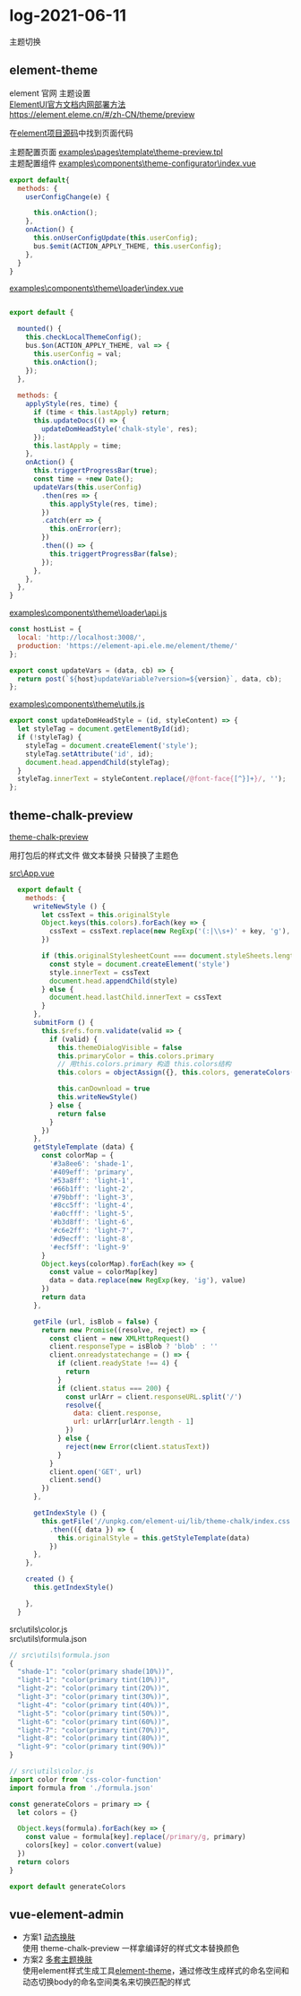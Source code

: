 # log-2021-06-11
主题切换

## element-theme
element 官网 主题设置  
[ElementUI官方文档内网部署方法](https://segmentfault.com/a/1190000022448689)  
https://element.eleme.cn/#/zh-CN/theme/preview

在[element项目源码](https://github.com/ElemeFE/element)中找到页面代码

主题配置页面 [examples\pages\template\theme-preview.tpl](https://github.com/ElemeFE/element/blob/dev/examples/pages/template/theme-preview.tpl)  
主题配置组件 [examples\components\theme-configurator\index.vue](https://github.com/ElemeFE/element/blob/dev/examples/components/theme-configurator/index.vue)
```js
export default{
  methods: {
    userConfigChange(e) {

      this.onAction();
    },
    onAction() {
      this.onUserConfigUpdate(this.userConfig);
      bus.$emit(ACTION_APPLY_THEME, this.userConfig);
    },
  }
}
```

[examples\components\theme\loader\index.vue](https://github.com/ElemeFE/element/blob/dev/examples/components/theme/loader/index.vue)
```js

export default {

  mounted() {
    this.checkLocalThemeConfig();
    bus.$on(ACTION_APPLY_THEME, val => {
      this.userConfig = val;
      this.onAction();
    });
  },
    
  methods: {
    applyStyle(res, time) {
      if (time < this.lastApply) return;
      this.updateDocs(() => {
        updateDomHeadStyle('chalk-style', res);
      });
      this.lastApply = time;
    },
    onAction() {
      this.triggertProgressBar(true);
      const time = +new Date();
      updateVars(this.userConfig)
        .then(res => {
          this.applyStyle(res, time);
        })
        .catch(err => {
          this.onError(err);
        })
        .then(() => {
          this.triggertProgressBar(false);
        });
      },
    },
  },
}
```

[examples\components\theme\loader\api.js](https://github.com/ElemeFE/element/blob/dev/examples/components/theme/loader/api.js)
```js
const hostList = {
  local: 'http://localhost:3008/',
  production: 'https://element-api.ele.me/element/theme/'
};

export const updateVars = (data, cb) => {
  return post(`${host}updateVariable?version=${version}`, data, cb);
};
```

[examples\components\theme\utils.js](https://github.com/ElemeFE/element/blob/dev/examples/components/theme/utils.js)
```js
export const updateDomHeadStyle = (id, styleContent) => {
  let styleTag = document.getElementById(id);
  if (!styleTag) {
    styleTag = document.createElement('style');
    styleTag.setAttribute('id', id);
    document.head.appendChild(styleTag);
  }
  styleTag.innerText = styleContent.replace(/@font-face{[^}]+}/, '');
};
```

## theme-chalk-preview
[theme-chalk-preview](https://github.com/ElementUI/theme-chalk-preview)

用打包后的样式文件 做文本替换 只替换了主题色

[src\App.vue](https://github.com/ElementUI/theme-chalk-preview/blob/master/src/App.vue)
```js
  export default {
    methods: {
      writeNewStyle () {
        let cssText = this.originalStyle
        Object.keys(this.colors).forEach(key => {
          cssText = cssText.replace(new RegExp('(:|\\s+)' + key, 'g'), '$1' + this.colors[key])
        })

        if (this.originalStylesheetCount === document.styleSheets.length) {
          const style = document.createElement('style')
          style.innerText = cssText
          document.head.appendChild(style)
        } else {
          document.head.lastChild.innerText = cssText
        }
      },
      submitForm () {
        this.$refs.form.validate(valid => {
          if (valid) {
            this.themeDialogVisible = false
            this.primaryColor = this.colors.primary
            // 用this.colors.primary 构造 this.colors结构
            this.colors = objectAssign({}, this.colors, generateColors(this.colors.primary)) // ES2015 Object.assign() ponyfill

            this.canDownload = true
            this.writeNewStyle()
          } else {
            return false
          }
        })
      },
      getStyleTemplate (data) {
        const colorMap = {
          '#3a8ee6': 'shade-1',
          '#409eff': 'primary',
          '#53a8ff': 'light-1',
          '#66b1ff': 'light-2',
          '#79bbff': 'light-3',
          '#8cc5ff': 'light-4',
          '#a0cfff': 'light-5',
          '#b3d8ff': 'light-6',
          '#c6e2ff': 'light-7',
          '#d9ecff': 'light-8',
          '#ecf5ff': 'light-9'
        }
        Object.keys(colorMap).forEach(key => {
          const value = colorMap[key]
          data = data.replace(new RegExp(key, 'ig'), value)
        })
        return data
      },

      getFile (url, isBlob = false) {
        return new Promise((resolve, reject) => {
          const client = new XMLHttpRequest()
          client.responseType = isBlob ? 'blob' : ''
          client.onreadystatechange = () => {
            if (client.readyState !== 4) {
              return
            }
            if (client.status === 200) {
              const urlArr = client.responseURL.split('/')
              resolve({
                data: client.response,
                url: urlArr[urlArr.length - 1]
              })
            } else {
              reject(new Error(client.statusText))
            }
          }
          client.open('GET', url)
          client.send()
        })
      },

      getIndexStyle () {
        this.getFile('//unpkg.com/element-ui/lib/theme-chalk/index.css')
          .then(({ data }) => {
            this.originalStyle = this.getStyleTemplate(data)
          })
      },
    },

    created () {
      this.getIndexStyle()

    },
  }
```

src\utils\color.js  
src\utils\formula.json
```js
// src\utils\formula.json
{
  "shade-1": "color(primary shade(10%))",
  "light-1": "color(primary tint(10%))",
  "light-2": "color(primary tint(20%))",
  "light-3": "color(primary tint(30%))",
  "light-4": "color(primary tint(40%))",
  "light-5": "color(primary tint(50%))",
  "light-6": "color(primary tint(60%))",
  "light-7": "color(primary tint(70%))",
  "light-8": "color(primary tint(80%))",
  "light-9": "color(primary tint(90%))"
}

// src\utils\color.js  
import color from 'css-color-function'
import formula from './formula.json'

const generateColors = primary => {
  let colors = {}

  Object.keys(formula).forEach(key => {
    const value = formula[key].replace(/primary/g, primary)
    colors[key] = color.convert(value)
  })
  return colors
}

export default generateColors
```
## vue-element-admin

- 方案1 [动态换肤](https://panjiachen.github.io/vue-element-admin-site/zh/guide/advanced/theme.html#element-ui-官方文档页面-换肤方式)  
  使用 theme-chalk-preview 一样拿编译好的样式文本替换颜色
- 方案2 [多套主题换肤](https://panjiachen.github.io/vue-element-admin-site/zh/guide/advanced/theme.html#多套主题换肤)  
  使用element样式生成工具[element-theme](https://github.com/ElementUI/element-theme)，通过修改生成样式的命名空间和动态切换body的命名空间类名来切换匹配的样式


